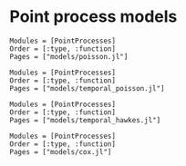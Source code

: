 # Point process models

```@autodocs
Modules = [PointProcesses]
Order = [:type, :function]
Pages = ["models/poisson.jl"]
```

```@autodocs
Modules = [PointProcesses]
Order = [:type, :function]
Pages = ["models/temporal_poisson.jl"]
```

```@autodocs
Modules = [PointProcesses]
Order = [:type, :function]
Pages = ["models/temporal_hawkes.jl"]
```

```@autodocs
Modules = [PointProcesses]
Order = [:type, :function]
Pages = ["models/cox.jl"]
```